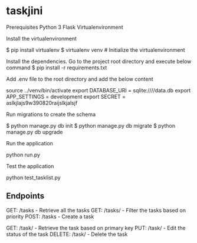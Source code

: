 # taskjini

Prerequisites
Python 3
Flask
Virtualenvironment

Install the virtualenvironment

$ pip install virtualenv
$ virtualenv venv # Initialize the virtualenvironment

Install the dependencies. Go to the project root directory and execute below command
$ pip install -r requirements.txt

Add .env file to the root directory and add the below content

source ../venv/bin/activate
export DATABASE_URI = sqlite:////data.db
export APP_SETTINGS = development
export SECRET = aslkjlajs9w390820raijslkjalsjf

Run migrations to create the schema

$ python manage.py db init
$ python manage.py db migrate
$ python manage.py db upgrade

Run the application

python run.py

Test the application

python test_tasklist.py


Endpoints
------------
GET: /tasks - Retrieve all the tasks 
GET: /tasks/<priority> - Filter the tasks based on priority
POST: /tasks - Create a task

GET: /task/<id> - Retrieve the task based on primary key
PUT: /task/<id> - Edit the status of the task
DELETE: /task/<id> - Delete the task